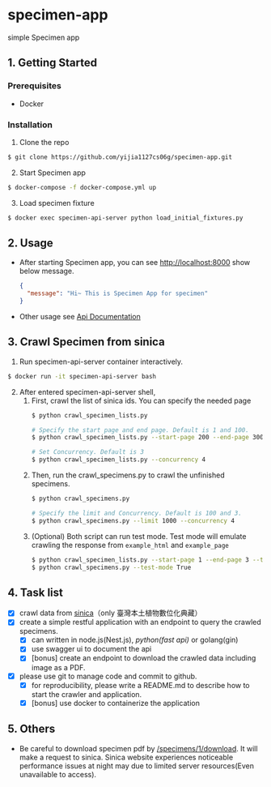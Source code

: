 # specimen-app
simple Specimen app


## 1. Getting Started

### Prerequisites
- Docker

### Installation

1. Clone the repo
```sh
$ git clone https://github.com/yijia1127cs06g/specimen-app.git
```
2. Start Specimen app
```sh
$ docker-compose -f docker-compose.yml up
```
3. Load specimen fixture
```sh
$ docker exec specimen-api-server python load_initial_fixtures.py
```

## 2. Usage
- After starting Specimen app, you can see [http://localhost:8000](http://localhost:8000) show below message.
    ```json
    {
      "message": "Hi~ This is Specimen App for specimen"
    }
    ```
- Other usage see [Api Documentation](http://localhost:8000/docs)

## 3. Crawl Specimen from sinica
1. Run specimen-api-server container interactively.
```sh
$ docker run -it specimen-api-server bash
```
2. After entered specimen-api-server shell, 
   1. First, crawl the list of sinica ids. You can specify the needed page
      ```sh
      $ python crawl_specimen_lists.py
      
      # Specify the start page and end page. Default is 1 and 100.
      $ python crawl_specimen_lists.py --start-page 200 --end-page 300
      
      # Set Concurrency. Default is 3
      $ python crawl_specimen_lists.py --concurrency 4
      ```
   2. Then, run the crawl_specimens.py to crawl the unfinished specimens.
      ```sh
      $ python crawl_specimens.py
      
      # Specify the limit and Concurrency. Default is 100 and 3.
      $ python crawl_specimens.py --limit 1000 --concurrency 4
      ```
   3. (Optional) Both script can run test mode. Test mode will emulate crawling the response from `example_html` and `example_page`
      ```sh
      $ python crawl_specimen_lists.py --start-page 1 --end-page 3 --test-mode True
      $ python crawl_specimens.py --test-mode True
      ```

## 4. Task list
- [X] crawl data from [sinica](https://sinica.digitalarchives.tw/collection.php?type=3799)（only 臺灣本土植物數位化典藏）
- [X] create a simple restful application with an endpoint to query the crawled specimens.
  - [X] can written in node.js(Nest.js), *python(fast api)* or golang(gin)
  - [X] use swagger ui to document the api
  - [X] [bonus] create an endpoint to download the crawled data including image as a PDF.
- [X] please use git to manage code and commit to github.
  - [X] for reproducibility, please write a README.md to describe how to start the crawler and application.
  - [X] [bonus] use docker to containerize the application

## 5. Others
- Be careful to download specimen pdf by [/specimens/1/download](http://localhost:8000/specimens/1/download). It will make a request to sinica. Sinica website experiences noticeable performance issues at night may due to limited server resources(Even unavailable to access).
